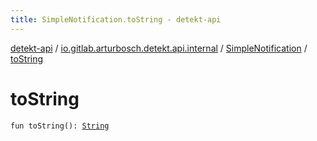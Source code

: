 ```yaml
---
title: SimpleNotification.toString - detekt-api
---
```


[detekt-api](../../index.html) / [io.gitlab.arturbosch.detekt.api.internal](../index.html) / [SimpleNotification](index.html) / [toString](./to-string.html)

# toString

`fun toString(): `[`String`](https://kotlinlang.org/api/latest/jvm/stdlib/kotlin/-string/index.html)